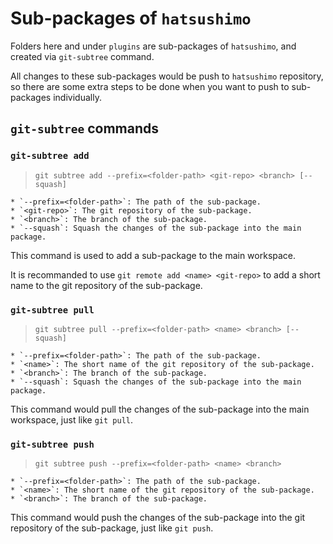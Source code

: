# Sub-packages of `hatsushimo`

Folders here and under `plugins` are sub-packages of `hatsushimo`, and created via `git-subtree` command.

All changes to these sub-packages would be push to `hatsushimo` repository, so there are some extra steps to be done when you want to push to sub-packages individually.

## `git-subtree` commands

### `git-subtree add`

> `git subtree add --prefix=<folder-path> <git-repo> <branch> [--squash]`

    * `--prefix=<folder-path>`: The path of the sub-package.
    * `<git-repo>`: The git repository of the sub-package.
    * `<branch>`: The branch of the sub-package.
    * `--squash`: Squash the changes of the sub-package into the main package.

This command is used to add a sub-package to the main workspace.

It is recommanded to use `git remote add <name> <git-repo>` to add a short name to the git repository of the sub-package.

### `git-subtree pull`

> `git subtree pull --prefix=<folder-path> <name> <branch> [--squash]`

    * `--prefix=<folder-path>`: The path of the sub-package.
    * `<name>`: The short name of the git repository of the sub-package.
    * `<branch>`: The branch of the sub-package.
    * `--squash`: Squash the changes of the sub-package into the main package.

This command would pull the changes of the sub-package into the main workspace, just like `git pull`.

### `git-subtree push`

> `git subtree push --prefix=<folder-path> <name> <branch>`

    * `--prefix=<folder-path>`: The path of the sub-package.
    * `<name>`: The short name of the git repository of the sub-package.
    * `<branch>`: The branch of the sub-package.

This command would push the changes of the sub-package into the git repository of the sub-package, just like `git push`.
